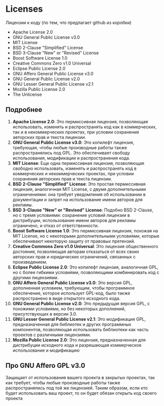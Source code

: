 # Licenses

Лицензии к коду (по тем, что предлагает github из коробки)

* Apache License 2.0
* GNU General Public License v3.0
* MIT License
* BSD 2-Clause "Simplified" License
* BSD 3-Clause "New" or "Revised" License
* Boost Software License 1.0
* Creative Commons Zero v1.0 Universal
* Eclipse Public License 2.0
* GNU Affero General Public License v3.0
* GNU General Public License v2.0
* GNU Lesser General Public License v2.1
* Mozilla Public License 2.0
* The Unlicense

## Подробнее

1. **Apache License 2.0**: Это пермиссивная лицензия, позволяющая использовать, изменять и распространять код как в коммерческих, так и в некоммерческих проектах, при условии сохранения авторских прав и текста лицензии.
2. **GNU General Public License v3.0**: Это копилефт лицензия, требующая, чтобы любые производные работы также распространялись под GPL. Это обеспечивает свободу использования, модификации и распространения кода.
3. **MIT License**: Еще одна пермиссивная лицензия, позволяющая свободно использовать, изменять и распространять код в коммерческих и некоммерческих проектах, при условии сохранения авторских прав и текста лицензии.
4. **BSD 2-Clause "Simplified" License**: Это простая пермиссивная лицензия, аналогичная MIT License, с двумя дополнительными ограничениями: она требует уведомления об использовании в документации и запрет на использование имени авторов для рекламы.
5. **BSD 3-Clause "New" or "Revised" License**: Подобно BSD 2-Clause, но с тремя условиями: сохранение условий лицензии в дистрибуции, использование имени авторов для рекламы ограничено, и отказ от ответственности.
6. **Boost Software License 1.0**: Это пермиссивная лицензия, похожая на MIT License, но с некоторыми дополнительными условиями, которые обеспечивают некоторую защиту от правовых претензий.
7. **Creative Commons Zero v1.0 Universal**: Это лицензия общественного достояния, позволяющая авторам отказаться от всех своих авторских прав и юридических ограничений, связанных с произведением.
8. **Eclipse Public License 2.0**: Это копилефт лицензия, аналогичная GPL, но с более гибкими условиями, позволяющими комбинировать код с другими лицензиями.
9. **GNU Affero General Public License v3.0**: Это версия GPL, дополненная условием, требующим, чтобы программное обеспечение, которое использует GPL-код, было также распространено в виде открытого исходного кода.
10. **GNU General Public License v2.0**: Это предыдущая версия GPL, с похожими условиями, но без некоторых дополнений, присутствующих в версии 3.0.
11. **GNU Lesser General Public License v2.1**: Это модификация GPL, предназначенная для библиотек и других программных компонентов, позволяющая использовать библиотеки как часть проектов с различными лицензиями.
12. **Mozilla Public License 2.0**: Это лицензия, предназначенная для дистрибуции исходного кода и разрешающая коммерческое использование и модификацию

## Про GNU Affero GPL v3.0

Защищает от использования вашего проекта в закрытых проектах, так как требует, чтобы любые производные работы также распространялись под той же лицензией. Таким образом, если кто будет использовать ваш проект, то он будет обязан открыть код своего проекта

